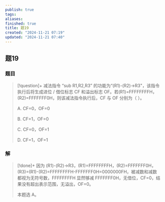 ```yaml
---
publish: true
tags: 
aliases: 
finished: true
title: 题19
created: "2024-11-21 07:19"
updated: "2024-11-21 07:40"
---
```

## 题19
### 题目
> [!question]+
> 减法指令 “sub R1,R2,R3” 的功能为“(R1)-(R2)→R3"，该指令执行后将生成进位 / 借位标志 CF 和溢出标志 OF。若(R1)=FFFFFFFFH，(R2)=FFFFFFF0H，则该减法指令执行后，CF 与 OF 分别为（ ）。
> 
> A. CF=0，OF=0
> 
> B. CF=1，OF=0
> 
> C. CF=0，OF=1
> 
> D. CF=1，OF=1
### 解
> [!done]+
> 因为 (R1)-(R2)→R3，(R1)=FFFFFFFFH，(R2)=FFFFFFF0H，(R3)=(R1)-(R2)=FFFFFFFFH-FFFFFFF0H=0000000FH，被减数和减数都视为无符号数，FFFFFFFFH 显然够减 FFFFFFF0H，无借位，CF=0，结果没有超出表示范围，无溢出，OF=0。
> 
> 本题选 A。